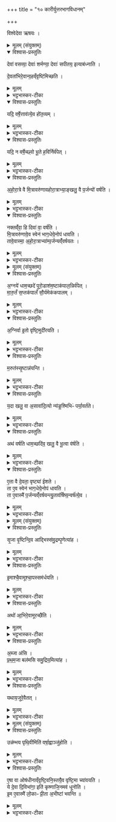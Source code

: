 +++
title = "१० कारीर्युत्तरभागविधानम्"

+++

विश्वेदेवा ऋषयः ।

<details><summary>मूलम् (संयुक्तम्)</summary>

देवा॑ वसव्या॒ देवाः॑ शर्मण्या॒ देवाः॑ सपीतय॒ इत्या ब॑ध्नाति दे॒वता॑भिरे॒वान्व॒हव्ँवृष्टि॑मिच्छति॒ यदि॒ वर्षे॒त्ताव॑त्ये॒व हो॑त॒व्यय्ँ॑यदि॒ न वर्षे॒च्छ्वो भू॒ते ह॒विर्निर्व॑पेदहोरा॒त्रे वै मि॒त्रावरु॑णावहोरा॒त्राभ्या॒ङ्खलु॒ वै प॒र्जन्यो॑ वर्षति॒ नक्तव्ँ॑वा॒ हि दिवा॑ वा॒ वर्ष॑ति मि॒त्रावरु॑णावे॒व स्वेन॑ भाग॒धेये॒नोप॑ धावति॒ तावे॒वास्मै॑ [27]  अ॒हो॒रा॒त्राभ्या॑म्प॒र्जन्यव्ँ॑वर्षयतः
</details>

<details open><summary>विश्वास-प्रस्तुतिः</summary>

देवा॑ वसव्या॒ देवाः॑ शर्मण्या॒ देवाः॑ सपीतय॒ इत्याब॑ध्नाति ।

दे॒वता॑भिरे॒वान्व॒हव्ँवृष्टि॑मिच्छति ।
</details>

<details><summary>मूलम्</summary>

देवा॑ वसव्या॒ देवाः॑ शर्मण्या॒ देवाः॑ सपीतय॒ इत्याब॑ध्नाति ।

दे॒वता॑भिरे॒वान्व॒हव्ँवृष्टि॑मिच्छति ।
</details>

<details><summary>भट्टभास्कर-टीका</summary>

1'देवा वस्व्याः' इत्यादिभिः त्रिभिर्मन्त्रैः तिसृषु गधासु त्रिषु दिनेषु अन्वहमाबध्नाति पिण्डीः ।
</details>

<details open><summary>विश्वास-प्रस्तुतिः</summary>

यदि॒ वर्षे॒त्ताव॑त्ये॒व हो॑त॒व्यम् ।  
</details>

<details><summary>मूलम्</summary>

यदि॒ वर्षे॒त्ताव॑त्ये॒व हो॑त॒व्यम् ।  
</details>

<details><summary>भट्टभास्कर-टीका</summary>

यदि वर्षेदिति । तत्रान्वहमिति वचनात् त्रिषु दिनेषु पिण्डीहोमः । श्वोभूते चतुर्थेऽहनि हविर्निर्वपेत् । तत्रायं क्रमः - यदि प्रथमे दिने वर्षेत् तावति तस्मिन्नेवाहनि होतव्यं पिण्डीलक्षणं हविः ।
</details>

<details open><summary>विश्वास-प्रस्तुतिः</summary>

यदि॒ न वर्षे॒च्छ्वो भू॒ते ह॒विर्निर्व॑पेत् ।  
</details>

<details><summary>मूलम्</summary>

यदि॒ न वर्षे॒च्छ्वो भू॒ते ह॒विर्निर्व॑पेत् ।  
</details>

<details><summary>भट्टभास्कर-टीका</summary>

अथ यदि तत्र न वर्षेत् द्वितीये दिने मध्यमायां कृष्णाजिनमाबध्नीयात् । यदि तस्मिन् दिने वर्षेत् तावत्येव होतव्यम् । यदि तस्मिन्नपि न वर्षेत् तृतीये दिने तृतीयस्यां कृष्णाजिनमाबध्नीयात् । यदि तस्मिन् दिने वर्षेत्, यदि च न वर्षेत् उभयथापि तृतीये दिने पिण्डीर्जुहुयात् । अथ यदि न वर्षेत् श्वोभूते चतुर्थेऽह्नि प्राप्ते हविर्निर्वपेत् । हविरिति जातावेकवचनम् । धामच्छदादीनि त्रीणि हवींषि निर्वपेत् कृष्णानां व्रीहीणाम् ।
</details>

<details open><summary>विश्वास-प्रस्तुतिः</summary>

अ॒हो॒रा॒त्रे वै  मि॒त्रावरु॑णावहोरा॒त्राभ्या॒ङ्खलु॒ वै प॒र्जन्यो॑ वर्षति ।  
</details>

<details><summary>मूलम्</summary>

अ॒हो॒रा॒त्रे वै  मि॒त्रावरु॑णावहोरा॒त्राभ्या॒ङ्खलु॒ वै प॒र्जन्यो॑ वर्षति ।  
</details>

<details><summary>भट्टभास्कर-टीका</summary>

अहोरात्र इत्युक्तं एकैकस्यां गधायामहोरात्रावसक्तं भवति । सति वर्षे तत्रैव तत्रैव होमः, असति श्वोभूते हविर्निर्वप्तव्यमिति ।
</details>

<details open><summary>विश्वास-प्रस्तुतिः</summary>

नक्तव्ँ॑वा॒ हि दिवा॑ वा॒ वर्ष॑ति ।  
मि॒त्रावरु॑णावे॒व स्वेन॑ भाग॒धेये॒नोप॑ धावति ।  
तावे॒वास्मा॒ अ॒हो॒रा॒त्राभ्या॑म्प॒र्जन्यव्ँ॑वर्षयतः ।  
</details>

<details><summary>मूलम्</summary>

नक्तव्ँ॑वा॒ हि दिवा॑ वा॒ वर्ष॑ति ।  
मि॒त्रावरु॑णावे॒व स्वेन॑ भाग॒धेये॒नोप॑ धावति ।  
तावे॒वास्मा॒ अ॒हो॒रा॒त्राभ्या॑म्प॒र्जन्यव्ँ॑वर्षयतः ।  
</details>

<details><summary>भट्टभास्कर-टीका</summary>

तत्राहोरात्रावसक्ते वृष्टिहेतुत्वं तावत्समर्थयते - नक्तं वा दिवा वा अहोरात्राभ्यामेव पर्जन्यो वर्षति । तयोश्च मित्रावरुणात्मकत्वात् तावेव पर्जन्यं वर्षयतः, अहोरात्रावसञ्जलक्षणस्वभागोपहृतत्वात् ॥
</details>

<details><summary>मूलम् (संयुक्तम्)</summary>

अ॒ग्नये॑ धाम॒च्छदे॑ पुरो॒डाश॑म॒ष्टाक॑पाल॒न्निर्व॑पेन्मारु॒तँ स॒प्तक॑पालँ सौ॒र्यमेक॑कपालम॒ग्निर्वा इ॒तो वृष्टि॒मुदी॑रयति म॒रुत॑स्सृ॒ष्टान्न॑यन्ति य॒दा खलु॒ वा अ॒सावा॑दि॒त्यो न्य॑ङ्र॒श्मिभिᳶ॑ पर्या॒वर्त॒तेऽथ॑ वर्षति धाम॒च्छदि॑व॒ खलु॒ वै भू॒त्वा व॑र्षत्ये॒ता वै दे॒वता॒ वृष्ट्या॑ ईशते॒ ता ए॒व स्वेन॑ भाग॒धेये॒नोप॑ धावति॒ ताः [28]  ए॒वास्मै॑ प॒र्जन्यव्ँ॑वर्षयन्त्यु॒ताव॑र्षिष्य॒न्वर्ष॑त्ये॒व
</details>

<details open><summary>विश्वास-प्रस्तुतिः</summary>

अ॒ग्नये॑ धाम॒च्छदे॑ पुरो॒डाश॑म॒ष्टाक॑पाल॒न्निर्व॑पेत् ।  
मा॒रु॒तँ स॒प्तक॑पालँ सौ॒र्यमेक॑कपालम् ।
</details>

<details><summary>मूलम्</summary>

अ॒ग्नये॑ धाम॒च्छदे॑ पुरो॒डाश॑म॒ष्टाक॑पाल॒न्निर्व॑पेत् ।  
मा॒रु॒तँ स॒प्तक॑पालँ सौ॒र्यमेक॑कपालम् ।
</details>

<details><summary>भट्टभास्कर-टीका</summary>

2अथ हवींषि विदधाति - अग्नये धामच्छद इत्यादि ॥ धामानि स्थितानि तेजांसि वा छादयति वृष्टिकाल इति धामच्छत् । 'बहुलं संज्ञाछन्दसोः' इति णिलुक् ।
</details>

<details open><summary>विश्वास-प्रस्तुतिः</summary>

अ॒ग्निर्वा इ॒तो वृष्टि॒मुदी॑रयति ।
</details>

<details><summary>मूलम्</summary>

अ॒ग्निर्वा इ॒तो वृष्टि॒मुदी॑रयति ।
</details>

<details><summary>भट्टभास्कर-टीका</summary>

अग्निर्वा इति । आहुतिद्वारेण अग्निर्वृष्टिमुदकं उदीरयति ऊर्ध्वं गमयति आदित्यं प्रापयति, तस्मादग्नये निरुप्यते ।
</details>

<details open><summary>विश्वास-प्रस्तुतिः</summary>

म॒रुत॑स्सृ॒ष्टान्न॑यन्ति ।  
</details>

<details><summary>मूलम्</summary>

म॒रुत॑स्सृ॒ष्टान्न॑यन्ति ।  
</details>

<details><summary>भट्टभास्कर-टीका</summary>

तां वृष्टिं सृष्टां अवसृष्टां मरुतो नयन्ति देशान्तरं प्रापयन्ति, तस्मान्मरुद्भ्यो निरुप्यते ।
</details>

<details open><summary>विश्वास-प्रस्तुतिः</summary>

य॒दा खलु॒ वा अ॒सावा॑दि॒त्यो न्य॑ङ्र॒श्मिभिᳶ॑ पर्या॒वर्त॑ते।
</details>

<details><summary>मूलम्</summary>

य॒दा खलु॒ वा अ॒सावा॑दि॒त्यो न्य॑ङ्र॒श्मिभिᳶ॑ पर्या॒वर्त॑ते।
</details>

<details><summary>भट्टभास्कर-टीका</summary>

यदा खल्वादित्यो रश्मिभिः न्यङ् अवाक्प्रवृत्तिः पर्यावर्तते इतोमुखं प्रवर्तते ।
</details>

<details open><summary>विश्वास-प्रस्तुतिः</summary>

अथ॑ वर्षति धाम॒च्छदि॑व॒ खलु॒ वै भू॒त्वा व॑र्षति ।
</details>

<details><summary>मूलम्</summary>

अथ॑ वर्षति धाम॒च्छदि॑व॒ खलु॒ वै भू॒त्वा व॑र्षति ।
</details>

<details><summary>भट्टभास्कर-टीका</summary>

अथ वर्षिष्ठरश्मिषु पक्वमुदकं पर्जन्यस्स्र्वावयति, तस्मात्सूर्याय निरुप्यते इति । अनेन त्रिहविष्केण यागेन पर्जन्यो धामच्छदिव भूत्वा वर्षति भूयिष्ठं वर्षतीति यावत् ।
</details>

<details open><summary>विश्वास-प्रस्तुतिः</summary>

ए॒ता वै दे॒वता॒ वृष्ट्या॑ ईशते ।  
ता ए॒व स्वेन॑ भाग॒धेये॒नोप॑ धावति ।   
ता ए॒वास्मै॑ प॒र्जन्यव्ँ॑वर्षयन्त्यु॒ताव॑र्षिष्य॒न्वर्ष॑त्ये॒व ।
</details>

<details><summary>मूलम्</summary>

ए॒ता वै दे॒वता॒ वृष्ट्या॑ ईशते ।  
ता ए॒व स्वेन॑ भाग॒धेये॒नोप॑ धावति ।   
ता ए॒वास्मै॑ प॒र्जन्यव्ँ॑वर्षयन्त्यु॒ताव॑र्षिष्य॒न्वर्ष॑त्ये॒व ।
</details>

<details><summary>भट्टभास्कर-टीका</summary>

एता वा इत्यादि । गतम् ॥
</details>

<details><summary>मूलम् (संयुक्तम्)</summary>

सृ॒जा वृ॒ष्टिन्दि॒व आद्भिस्स॑मु॒द्रम्पृ॒णेत्या॑हे॒माश्चै॒वामूश्चा॒पस्सम॑र्धय॒त्यथो॑ आ॒भिरे॒वामूरच्छै॑त्य॒ब्जा अ॑सि प्रथम॒जा बल॑मसि समु॒द्रिय॒मित्या॑ह यथाय॒जुरे॒वैतत्
</details>

<details open><summary>विश्वास-प्रस्तुतिः</summary>

सृ॒जा वृ॒ष्टिन्दि॒व आद्भिस्स॑मु॒द्रम्पृ॒णेत्या॑ह ।  
</details>

<details><summary>मूलम्</summary>

सृ॒जा वृ॒ष्टिन्दि॒व आद्भिस्स॑मु॒द्रम्पृ॒णेत्या॑ह ।  
</details>

<details><summary>भट्टभास्कर-टीका</summary>

3कुम्भीमद्भिः पूरयति - सृजा वृष्टिमिति ॥ इमा भूयिष्ठाः अमूः दिविष्ठाः मेघस्था वा अपस्समृद्धाः करोति ।
</details>

<details open><summary>विश्वास-प्रस्तुतिः</summary>

इ॒माश्चै॒वामूश्चा॒पस्सम॑र्धयति ।  
</details>

<details><summary>मूलम्</summary>

इ॒माश्चै॒वामूश्चा॒पस्सम॑र्धयति ।  
</details>

<details><summary>भट्टभास्कर-टीका</summary>

अपि चाभिरेव करणभूताभिः अमूः आभिमुख्येन प्राप्नोति सृजा वृष्टिमिति वचनात् वर्षेण इमास्समृद्धा भवन्ति ।
</details>

<details open><summary>विश्वास-प्रस्तुतिः</summary>

अथो॑ आ॒भिरे॒वामूरच्छै॑ति ।
</details>

<details><summary>मूलम्</summary>

अथो॑ आ॒भिरे॒वामूरच्छै॑ति ।
</details>

<details><summary>भट्टभास्कर-टीका</summary>

आभिरद्भिस्समृद्धस्य मेघस्थस्य उदकस्यापूरणात् अमूस्समृद्धा भवन्ति ।
</details>

<details open><summary>विश्वास-प्रस्तुतिः</summary>

अ॒ब्जा अ॑सि ।  
प्र॒थ॒म॒जा बल॑मसि समु॒द्रिय॒मित्या॑ह ।  
</details>

<details><summary>मूलम्</summary>

अ॒ब्जा अ॑सि ।  
प्र॒थ॒म॒जा बल॑मसि समु॒द्रिय॒मित्या॑ह ।  
</details>

<details><summary>भट्टभास्कर-टीका</summary>

अब्जा इति । अविमभिजुहोति ।
</details>

<details open><summary>विश्वास-प्रस्तुतिः</summary>

यथाय॒जुरे॒वैतत् ।
</details>

<details><summary>मूलम्</summary>

यथाय॒जुरे॒वैतत् ।
</details>

<details><summary>भट्टभास्कर-टीका</summary>

यथायजुरिति । मेघोदकस्य बलहेतुस्त्वमसीत्येतत् यथायजुर्भवत्येव ॥
</details>

<details><summary>मूलम् (संयुक्तम्)</summary>

उन्न॑म्भय पृथि॒वीमिति॑ वर्षा॒ह्वाञ्जु॑होत्ये॒षा वा ओष॑धीनाव्ँवृष्टि॒वनि॒स्तयै॒व वृष्टि॒मा च्या॑वयति॒ ये दे॒वा दि॒विभा॑गा॒ इति॑ कृष्णाजि॒नमव॑ धूनोती॒म ए॒वास्मै॑ लो॒काᳶ प्री॒ता अ॒भीष्टा॑ भवन्ति ॥ [29]  
</details>

<details open><summary>विश्वास-प्रस्तुतिः</summary>

उन्न॑म्भय पृथि॒वीमिति॑ वर्षा॒ह्वाञ्जु॑होति ।  
</details>

<details><summary>मूलम्</summary>

उन्न॑म्भय पृथि॒वीमिति॑ वर्षा॒ह्वाञ्जु॑होति ।  
</details>

<details><summary>भट्टभास्कर-टीका</summary>

4उन्नम्भयेति ॥ वर्षं आह्वयतीति वर्षाहूः । क्विपि सम्प्रसारणं सांहितिकं पूर्वपदस्य दीर्घत्वं छान्दसं, कृदुत्तरपदस्य प्रकृतिस्वरत्वे 'उदात्तयणः'इति विभकेरुदात्तत्वम् ।

-{उन्न॑म्भय पृथि॒वीम्भि॒न्द्धीदन्दि॒व्यन्नभः॑ ।  
उ॒द्नो दि॒व्यस्य॑ नो दे॒हीशा॑नो॒ वि सृ॑जा॒ दृति॑म् ।
 अथ वर्षाभूस्तम्भमभिजुहोति - उन्नम्भयेत्यनुष्टुभा ॥ हे वर्षाभूस्तम्भ उन्नम्भय उच्छ्वासय । नभिः गतिकर्मा छान्दसो नुम् । पृथिवीं वृष्ट्या । तद्दर्शयति - इदं दिव्यं दिवि स्थितं नभः मेघं भिन्धि । नभेरसुनि नभः । गत्वरम् । तथा कृत्वा उद्गः उदकस्य दिव्यस्य नः अस्मभ्यं देहि । कर्मणस्सम्प्रदानत्वाच्चतुर्थ्यर्थे षष्ठी । ईशानः उदकं दातुं समर्थः त्वं विसृज विमुञ्च दृतिं दृतिस्थानीयं मेघं क्षारय । 'द्व्यचोतस्तिङः' इति दीर्घत्वम् । पूर्ववदुदकस्योदन्भावः उदात्तनिवृत्तिस्वरश्च । उद्ग ईशान इति वा । 'अधीगर्थ' इति षष्ठी ॥}
</details>

<details open><summary>विश्वास-प्रस्तुतिः</summary>

ए॒षा वा ओष॑धीनाव्ँवृष्टि॒वनि॒स्तयै॒व वृष्टि॒मा च्या॑वयति ।  
ये दे॒वा दि॒विभा॑गा॒ इति॑ कृष्णाजि॒नमव॑ धूनोति ।  
इ॒म ए॒वास्मै॑ लो॒काᳶ प्री॒ता अ॒भीष्टा॑ भवन्ति ॥   
</details>

<details><summary>मूलम्</summary>

ए॒षा वा ओष॑धीनाव्ँवृष्टि॒वनि॒स्तयै॒व वृष्टि॒मा च्या॑वयति ।  
ये दे॒वा दि॒विभा॑गा॒ इति॑ कृष्णाजि॒नमव॑ धूनोति ।  
इ॒म ए॒वास्मै॑ लो॒काᳶ प्री॒ता अ॒भीष्टा॑ भवन्ति ॥   
</details>

<details><summary>भट्टभास्कर-टीका</summary>

पुनर्नविकोच्यते - वृष्टिवनिरिति । ओषधीनां मध्ये एषा वृष्टेः संविभक्तिः । 'छन्दसि वनसन' इतीन्प्रत्ययः । गतमन्यत् ॥

इति द्वितीये चतुर्थे दशमोनुवाकः ॥
</details>
